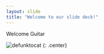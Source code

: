 ```yaml
---
layout: slide
title: "Welcome to our slide deck!"
---
```


Welcome Guitar

![defunktocat](https://octodex.github.com/images/defunktocat.png)
{: .center}
